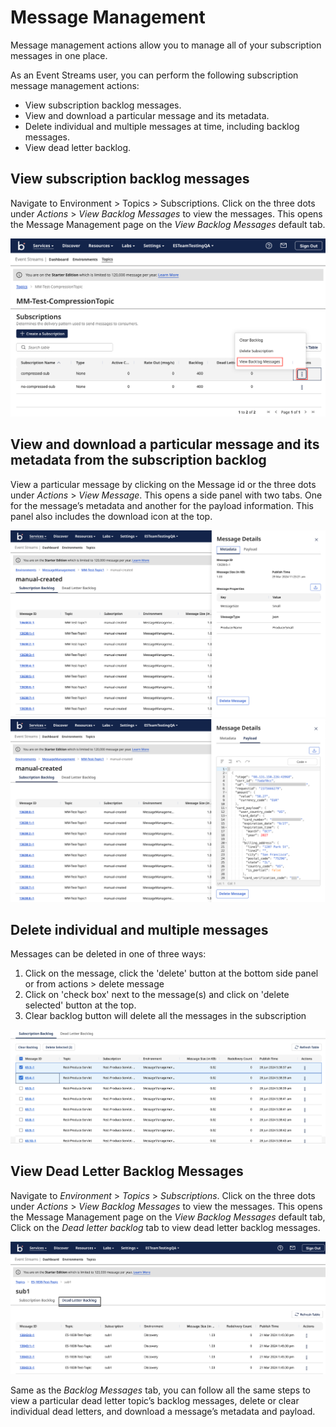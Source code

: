 # Message Management 

<head>
  <meta name="guidename" content="Event Streams"/>
  <meta name="context" content="GUID-a0c827ee-5df5-46bd-94d5-64262b72851a"/>
</head>

Message management actions allow you to manage all of your subscription messages in one place.

As an Event Streams user, you can perform the following subscription message management actions:

- View subscription backlog messages.
- View and download a particular message and its metadata.
- Delete individual and multiple messages at time, including backlog messages.
- View dead letter backlog.

## View subscription backlog messages

Navigate to Environment > Topics > Subscriptions. Click on the three dots under *Actions* > *View Backlog Messages* to view the messages. This opens the Message Management page on the *View Backlog Messages* default tab.

![](./images/ViewBackLogMssgs.jpg)

## View and download a particular message and its metadata from the subscription backlog

View a particular message by clicking on the Message id or the three dots under *Actions* > *View Message*. 
This opens a side panel with two tabs. One for the message’s metadata and another for the payload information. This panel also includes the download icon at the top. 

![](./images/MssgsMetadata.jpg)
![](./images/MMPayloadInformation.jpg)

## Delete individual and multiple messages

Messages can be deleted in one of three ways: 

1. Click on the message, click the 'delete' button at the bottom side panel or from actions > delete message
2. Click on 'check box' next to the message(s) and click on 'delete selected' button at the top.
3. Clear backlog button will delete all the messages in the subscription

![](./images/DeleteBacklogMM.jpg)

## View Dead Letter Backlog Messages 

Navigate to *Environment* > *Topics* > *Subscriptions*. Click on the three dots under *Actions* > *View Backlog Messages* to view the messages. This opens the Message Management page on the *View Backlog Messages* default tab, Click on the *Dead letter backlog* tab to view dead letter backlog messages. 

![](./images/DeadLetterBacklogMssgs.jpg)

Same as the *Backlog Messages* tab, you can follow all the same steps to view a particular dead letter topic’s backlog messages, delete or clear individual dead letters, and download a message’s metadata and payload. 